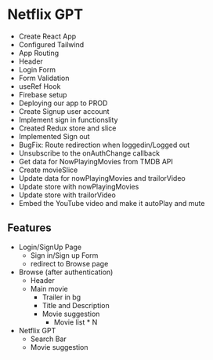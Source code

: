 # Netflix GPT

- Create React App
- Configured Tailwind
- App Routing
- Header
- Login Form
- Form Validation
- useRef Hook
- Firebase setup
- Deploying our app to PROD
- Create Signup user account
- Implement sign in functionslity
- Created Redux store and slice
- Implemented Sign out
- BugFix: Route redirection when loggedin/Logged out
- Unsubscribe to the onAuthChange callback
- Get data for NowPlayingMovies from TMDB API
- Create movieSlice
- Update data for nowPlayingMovies and trailorVideo
- Update store with nowPlayingMovies
- Update store with trailorVideo
- Embed the YouTube video and make it autoPlay and mute

## Features

- Login/SignUp Page
  - Sign in/Sign up Form
  - redirect to Browse page
- Browse (after authentication)
  - Header
  - Main movie
    - Trailer in bg
    - Title and Description
    - Movie suggestion
      - Movie list \* N
- Netflix GPT
  - Search Bar
  - Movie suggestion
